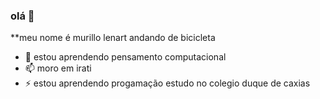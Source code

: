 ### olá 👋


**meu nome é murillo lenart
 andando de bicicleta
- 💬 estou aprendendo pensamento computacional
- 📫  moro em irati 
- ⚡  estou aprendendo progamação
estudo no colegio duque de caxias
